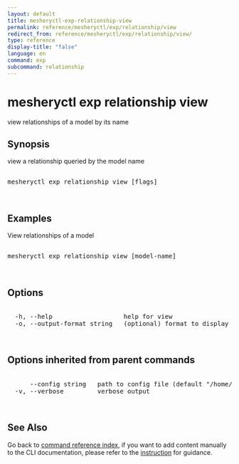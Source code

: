 ```yaml
---
layout: default
title: mesheryctl-exp-relationship-view
permalink: reference/mesheryctl/exp/relationship/view
redirect_from: reference/mesheryctl/exp/relationship/view/
type: reference
display-title: "false"
language: en
command: exp
subcommand: relationship
---
```


# mesheryctl exp relationship view

view relationships of a model by its name

## Synopsis

view a relationship queried by the model name
<pre class='codeblock-pre'>
<div class='codeblock'>
mesheryctl exp relationship view [flags]

</div>
</pre> 

## Examples

View relationships of a model
<pre class='codeblock-pre'>
<div class='codeblock'>
mesheryctl exp relationship view [model-name]

</div>
</pre> 

## Options

<pre class='codeblock-pre'>
<div class='codeblock'>
  -h, --help                   help for view
  -o, --output-format string   (optional) format to display in [json|yaml] (default "yaml")

</div>
</pre>

## Options inherited from parent commands

<pre class='codeblock-pre'>
<div class='codeblock'>
      --config string   path to config file (default "/home/runner/.meshery/config.yaml")
  -v, --verbose         verbose output

</div>
</pre>

## See Also

Go back to [command reference index](/reference/mesheryctl/), if you want to add content manually to the CLI documentation, please refer to the [instruction](/project/contributing/contributing-cli#preserving-manually-added-documentation) for guidance.
